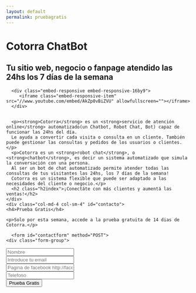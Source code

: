 ```yaml
---
layout: default
permalink: pruebagratis
---
```


  <div class="row blue">
    <div class="col-md-7 col-md-offset-1 col-sm-offset-1 col-sm-7">
      <h1 class="h1index">Cotorra ChatBot</h1>
      <h2 class="h2index">Tu sitio web, negocio o fanpage atendido las 24hs los 7 días de la semana</h2>
      
      <div class="embed-responsive embed-responsive-16by9">
         <iframe class="embed-responsive-item" src="//www.youtube.com/embed/AkZp0vBiZVU" allowfullscreen=""></iframe>
      </div>

      
      <p><strong>Cotorra</strong> es un <strong>servicio de atención online</strong> automatizado(un Chatbot, Robot Chat, Bot) capaz de funcionar las 24hs del día.
      Le ayuda a convertir cada visita o consulta en un cliente. También puede gestionar las consultas y pedidos de los usuarios o clientes.</p>
      <p>Cotorra es un <strong>robot chat</strong>, o <strong>chatbot</strong>, es decir un sistema automatizado que simula la conversación con una persona.
      Al ser un bot de chat automatizado permite atender todas las consultas de tus visitantes las 24hs, los 7 días de la semana!
      Cotorra es un sistema flexible que puede ser adaptado a las necesidades del cliente o negocio.</p>
      <h2 class="h2index">¡Conectáte con más clientes y aumentá las ventas!</h2>
    </div>
    <div class="col-md-4 col-sm-4" id="contacto">
    <h4>Prueba Gratis</h4>

    <p>Solo por esta semana, accede a la prueba gratuita de 14 dias de Cotorra.</p>

      <form id="contactform" method="POST">
	<div class="form-group">
  <input type="text" name="_gotcha" style="display:none" />
	    <input type="text" class="form-control" id="nombre" name="nombre"
		  placeholder="Nombre" required>
	</div>
	<div class="form-group">
	  <input type="email" class="form-control" id="email" name="_replyto"
		  placeholder="Introduce tu email" required>
	</div>
	<div class="form-group">
	    <input type="text" class="form-control" id="fanpage" name="fanpage"
		  placeholder="Pagina de facebook http://facebook.com/tupagina" required>
	</div>
      <div class="form-group">
	    <input type="text" class="form-control" id="fanpage" name="telefono"
		  placeholder="Telefono">
	</div>
	<input type="hidden" name="_next" value="http://cotorrachatbot.com/thanks.html">
	<button type="submit" class="btn btn-danger btn-block">Prueba Gratis</button>
      </form>
      <script>
          var contactform =  document.getElementById('contactform');
          contactform.setAttribute('action', '//formspree.io/' + 'contacto' + '@' + 'ingeros' + '.' + 'com');
      </script>
    </div>
  </div>
